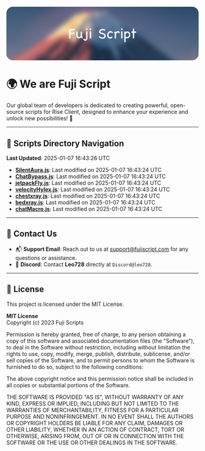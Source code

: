![Banner](.github/b.webp)

# 🌍 **We are Fuji Script**

Our global team of developers is dedicated to creating powerful, open-source scripts for Rise Client, designed to enhance your experience and unlock new possibilities! 🌟

---
<!-- SCRIPTS_NAVIGATION_START -->
## 📂 **Scripts Directory Navigation**

**Last Updated**: 2025-01-07 16:43:26 UTC

- **[SilentAura.js](scripts/SilentAura.js)**: Last modified on 2025-01-07 16:43:24 UTC
- **[ChatBypass.js](scripts/ChatBypass.js)**: Last modified on 2025-01-07 16:43:24 UTC
- **[jetpackFly.js](scripts/jetpackFly.js)**: Last modified on 2025-01-07 16:43:24 UTC
- **[velocityHylex.js](scripts/velocityHylex.js)**: Last modified on 2025-01-07 16:43:24 UTC
- **[chestxray.js](scripts/chestxray.js)**: Last modified on 2025-01-07 16:43:24 UTC
- **[bedxray.js](scripts/bedxray.js)**: Last modified on 2025-01-07 16:43:24 UTC
- **[chatMacro.js](scripts/chatMacro.js)**: Last modified on 2025-01-07 16:43:24 UTC

<!-- SCRIPTS_NAVIGATION_END -->

---

## 💬 **Contact Us**  
- 📬 **Support Email**: Reach out to us at [support@fujiscript.com](mailto:support@fujiscript.com) for any questions or assistance.  
- 💬 **Discord**: Contact **Leo728** directly at `Discord@leo728`.

---

## 📜 **License**

This project is licensed under the MIT License.  

**MIT License**  
Copyright (c) 2023 Fuji Scripts  

Permission is hereby granted, free of charge, to any person obtaining a copy of this software and associated documentation files (the "Software"), to deal in the Software without restriction, including without limitation the rights to use, copy, modify, merge, publish, distribute, sublicense, and/or sell copies of the Software, and to permit persons to whom the Software is furnished to do so, subject to the following conditions:  

The above copyright notice and this permission notice shall be included in all copies or substantial portions of the Software.  

THE SOFTWARE IS PROVIDED "AS IS", WITHOUT WARRANTY OF ANY KIND, EXPRESS OR IMPLIED, INCLUDING BUT NOT LIMITED TO THE WARRANTIES OF MERCHANTABILITY, FITNESS FOR A PARTICULAR PURPOSE AND NONINFRINGEMENT. IN NO EVENT SHALL THE AUTHORS OR COPYRIGHT HOLDERS BE LIABLE FOR ANY CLAIM, DAMAGES OR OTHER LIABILITY, WHETHER IN AN ACTION OF CONTRACT, TORT OR OTHERWISE, ARISING FROM, OUT OF OR IN CONNECTION WITH THE SOFTWARE OR THE USE OR OTHER DEALINGS IN THE SOFTWARE.  
